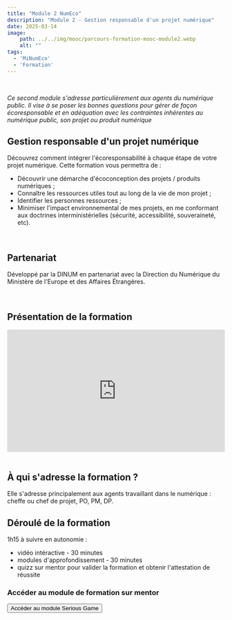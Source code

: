 ```yaml
---
title: "Module 2 NumEco"
description: "Module 2 - Gestion responsable d'un projet numérique"
date: 2025-03-14
image:
    path: ../../img/mooc/parcours-formation-mooc-module2.webp
    alt: ""
tags:
  - 'MiNumEco'
  - 'Formation'
---
```

<br>
<!-- chapô-->

*Ce second module s'adresse particulièrement aux agents du numérique public. Il vise à se poser les bonnes questions pour gérer de façon écoresponsable et en adéquation avec les contraintes inhérentes au numérique public, son projet ou produit numérique*

<!-- texte-->

## Gestion responsable d'un projet numérique

Découvrez comment intégrer l'écoresponsabilité à chaque étape de votre projet numérique.
Cette formation vous permettra de :

* Découvrir une démarche d'écoconception des projets / produits numériques ;
* Connaître les ressources utiles tout au long de la vie de mon projet ;
* Identifier les personnes ressources ;
* Minimiser l'impact environnemental de mes projets, en me conformant aux doctrines interministérielles (sécurité, accessibilité, souveraineté, etc).

<br>

## Partenariat 

Développé par la DINUM en partenariat avec la Direction du Numérique du Ministère de l'Europe et des Affaires Étrangères.

<br>

## Présentation de la formation 

<!-- intégraton vidéo peertube -->

<div style="position: relative; padding-top: 56.25%;"><iframe title="Introduction Module 2 - Gestion responsable d'un projet numérique" width="100%" height="100%" src="https://video.mentor.gouv.fr/videos/embed/4be817d0-1362-43c8-8a87-4fb25efe74ef" frameborder="0" allowfullscreen="" sandbox="allow-same-origin allow-scripts allow-popups allow-forms" style="position: absolute; inset: 0px;"></iframe></div>

<br>

## À qui s'adresse la formation ?

Elle s'adresse principalement aux agents travaillant dans le numérique : cheffe ou chef de projet, PO, PM, DP.

## Déroulé de la formation 

1h15 à suivre en autonomie : 
* vidéo intéractive - 30 minutes
* modules d'approfondissement - 30 minutes
* quizz sur mentor pour valider la formation et obtenir l'attestation de réussite

<div class="fr-callout">
    <h3 class="fr-callout__title">Accéder au module de formation sur mentor</h3>
    <a href="https://mentor.gouv.fr/catalog/3244">
    <button class="fr-btn" target="_blank">
        Accéder au module Serious Game
    </button>
  </a>
</div>